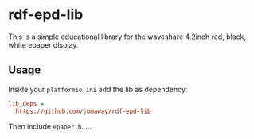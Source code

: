 # rdf-epd-lib

This is a simple educational library for the waveshare 4.2inch red, black, white epaper display.


## Usage

Inside your `platformio.ini` add the lib as dependency:

```ini
lib_deps =
  https://github.com/jomaway/rdf-epd-lib
``` 

Then include `epaper.h`. ...